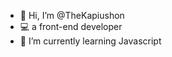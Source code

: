 - 👋 Hi, I’m @TheKapiushon <br/>
- 💻 a front-end developer <br/>
- 🎈 I’m currently learning Javascript

<!---
TheKapiushon/TheKapiushon is a ✨ special ✨ repository because its `README.md` (this file) appears on your GitHub profile.
You can click the Preview link to take a look at your changes.
--->
